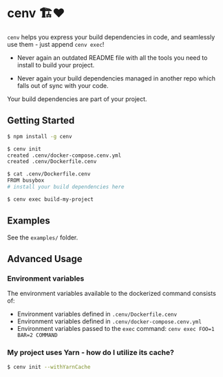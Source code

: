 # cenv 🏗❤️

`cenv` helps you express your build dependencies in code, and seamlessly use them - just append `cenv exec`!

* Never again an outdated README file with all the tools you need to install to build your project.

* Never again your build dependencies managed in another repo which falls out of sync with your code.

Your build dependencies are part of your project.

## Getting Started

```sh
$ npm install -g cenv
```

```sh
$ cenv init
created .cenv/docker-compose.cenv.yml
created .cenv/Dockerfile.cenv

$ cat .cenv/Dockerfile.cenv
FROM busybox
# install your build dependencies here

$ cenv exec build-my-project
```

## Examples

See the `examples/` folder.

## Advanced Usage

### Environment variables

The environment variables available to the dockerized command consists of:

- Environment variables defined in `.cenv/Dockerfile.cenv`
- Environment variables defined in `.cenv/docker-compose.cenv.yml`
- Environment variables passed to the `exec` command: `cenv exec FOO=1 BAR=2 COMMAND`

### My project uses Yarn - how do I utilize its cache?

```sh
$ cenv init --withYarnCache
```
